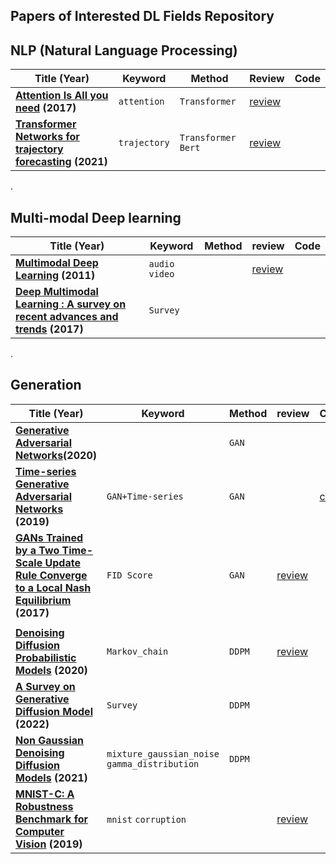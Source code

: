 ## Papers of Interested DL Fields Repository





## NLP (Natural Language Processing)

| Title (Year)                                                 | Keyword      | Method               | Review                                    | Code |
| ------------------------------------------------------------ | ------------ | -------------------- | ----------------------------------------- | ---- |
| **[Attention Is All you need](https://proceedings.neurips.cc/paper/2017/hash/3f5ee243547dee91fbd053c1c4a845aa-Abstract.html) (2017)** | `attention`  | `Transformer`        | [review](review/NLP/Transformer.pdf)      |      |
| **[Transformer Networks for trajectory forecasting](https://ieeexplore.ieee.org/abstract/document/9412190) (2021)** | `trajectory` | `Transformer` `Bert` | [review](review/NLP/Traj_transformer.pdf) |      |

.

## Multi-modal Deep learning

| Title (Year)                                                 | Keyword         | Method | review                             | Code |
| ------------------------------------------------------------ | --------------- | ------ | ---------------------------------- | ---- |
| **[Multimodal Deep Learning](https://openreview.net/forum?id=Hk4OO3W_bS) (2011)** | `audio` `video` |        | [review](review/multimodal/01.pdf) |      |
| **[Deep Multimodal Learning : A survey on recent advances and trends](https://ieeexplore.ieee.org/abstract/document/8103116?casa_token=3QJUj-90u5UAAAAA:CffQ9-BxsuXgtgzfDF-5cpbwibAJl2go2euv2BNidp_e9rwQgnsc5hRhWDo0M1WGrc_m_4Mov34) (2017)** | `Survey`        |        |                                    |      |

.

## Generation

| Title (Year)                                                 | Keyword                                             | Method | review                                 | Code                                                         |
| ------------------------------------------------------------ | --------------------------------------------------- | ------ | -------------------------------------- | ------------------------------------------------------------ |
| **[Generative Adversarial Networks](https://dl.acm.org/doi/abs/10.1145/3422622)(2020)** |                                                     | `GAN`  |                                        |                                                              |
| **[Time-series Generative Adversarial Networks](https://papers.nips.cc/paper/2019/hash/c9efe5f26cd17ba6216bbe2a7d26d490-Abstract.html) (2019)** | `GAN+Time-series`                                   | `GAN`  |                                        | [code](code/Time-series_Generative_Adversarial_Networks.ipynb) |
| **[GANs Trained by a Two Time-Scale Update Rule Converge to a Local Nash Equilibrium](https://proceedings.neurips.cc/paper/2017/hash/8a1d694707eb0fefe65871369074926d-Abstract.html) (2017)** | `FID Score`                                         | `GAN`  | [review](review/diffusion_model/03.md) |                                                              |
|                                                              |                                                     |        |                                        |                                                              |
| **[Denoising Diffusion Probabilistic Models](https://proceedings.neurips.cc/paper/2020/hash/4c5bcfec8584af0d967f1ab10179ca4b-Abstract.html) (2020)** | `Markov_chain`                                      | `DDPM` | [review](review/diffusion_model/01.md) |                                                              |
| **[A Survey on Generative Diffusion Model](https://arxiv.org/abs/2209.02646) (2022)** | `Survey`                                            | `DDPM` |                                        |                                                              |
| **[Non Gaussian Denoising Diffusion Models](https://arxiv.org/abs/2106.07582) (2021)** | `mixture_gaussian_noise` <br />`gamma_distribution` | `DDPM` |                                        |                                                              |
| **[MNIST-C: A Robustness Benchmark for Computer Vision](https://arxiv.org/abs/1906.02337) (2019)** | `mnist` `corruption`                                |        | [review](review/diffusion_model/02.md) |                                                              |

